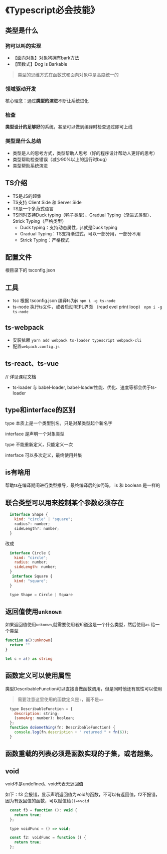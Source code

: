 # 《Typescript必会技能》

## 类型是什么

### 狗可以叫的实现
* 【面向对象】对象狗拥有bark方法
* 【函数式】Dog is Barkable<T>

> 类型的思维方式在函数式和面向对象中是高度统一的

### 领域驱动开发
  核心理念：通过**类型的演进**不断让系统进化

### 检查
  **类型设计的足够好**的系统，甚至可以做到编译时检查通过即可上线

### 类型是什么总结
  * 类型是人的思考方式，类型帮助人思考（好的程序设计帮助人更好的思考）
  * 类型帮助检查错误（减少90%以上的运行时bug）
  * 类型帮助系统演进

## TS介绍 
  * TS是JS的超集
  * TS支持 Client Side 和 Server Side
  * TS是一个多范式语言
  * TS同时支持Duck typing（鸭子类型）、Gradual Typing（渐进式类型）、Strick Typing（严格类型）
    * Duck typing：支持动态属性，js就是Duck typing
    * Gradual Typing：TS支持渐进式，可以一部分用，一部分不用
    * Strick Typing：严格模式

## 配置文件
  根目录下的 tsconfig.json

## 工具
  * tsc 根据 tsconfig.json 编译ts为js ```npm i -g ts-node```
  * ts-node 执行ts文件，或者启动REPL界面 （read evel print loop） ```npm i -g ts-node```

## ts-webpack
  * 安装依赖 ```yarn add webpack ts-loader typescript webpack-cli```
  * 配置```webpack.config.js```

## ts-react、ts-vue
  // 详见课程文档
  * ts-loader 与 babel-loader, babel-loader性能、优化、速度等都会优于ts-loader


## type和interface的区别

  type 本质上是一个类型别名，只是对某类型起个新名字

  interface 是声明一个对象类型


  type 不能重新定义，只能定义一次

  interface 可以多次定义，最终使用并集

  

## is有啥用
  帮助ts在编译期间进行类型推导，最终编译后的js代码， is 和 boolean 是一样的

## 联合类型可以用来控制某个参数必须存在
  ```js
    interface Shape {
      kind: "circle" | "square";
      radius?: number;
      sideLength?: number;
    }
  ```
  改成
  ```js
    interface Circle {
      kind: "circle";
      radius: number;
      sideLength: number;
    }
     interface Square {
      kind: "square";
    }

    type Shape = Circle | Square
  ```

## 返回值使用`unknown`
  如果返回值使用`unkonwn`,就需要使用者知道这是一个什么类型，然后使用`as` 给一个类型
  
  ```ts
  function a():unknown{
    return ""
  }

  let c = a() as string
  ```

## 函数定义可以使用属性
  
  类型DescribableFunction可以直接当做函数调用，但是同时他还有属性可以使用
  > 需要注意这里使用的函数定义是`:`，而不是`=>`
```js
  type DescribableFunction = {
    description: string;
    (someArg: number): boolean;
  };
  function doSomething(fn: DescribableFunction) {
    console.log(fn.description + " returned " + fn(6));
  }
```

## 函数重载的列表必须是函数实现的子集，或者超集。


## void

void不是undefined。void代表无返回值

如下：f3 会报错，显示声明返回值为void的函数，不可以有返回值，f2不报错，因为有返回值的函数，可以赋值给`()=>void`
```js
  const f3 = function (): void {
    return true;
  }; 

  type voidFunc = () => void;

  const f2: voidFunc = function () {
    return true;
  };
```

